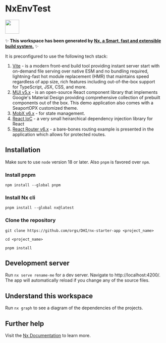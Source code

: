 # NxEnvTest

<a alt="Nx logo" href="https://nx.dev" target="_blank" rel="noreferrer"><img src="https://raw.githubusercontent.com/nrwl/nx/master/images/nx-logo.png" width="45"></a>

✨ **This workspace has been generated by [Nx, a Smart, fast and extensible build system.](https://nx.dev)** ✨

It is preconfigured to use the following tech stack:
1. [Vite](https://vitejs.dev) - is a modern front-end build tool providing instant server start with on-demand file serving over native ESM and no bundling required, lightning-fast hot module replacement (HMR) that maintains speed regardless of app size, rich features including out-of-the-box support for TypeScript, JSX, CSS, and more.
2. [MUI v5.x](https://mui.com/material-ui/getting-started/overview/) - is an open-source React component library that implements Google's Material Design providing comprehensive collection of prebuilt components out of the box. This demo application also comes with a SeaportOPX customized theme.
3. [MobX v6.x](https://mobx.js.org/README.html) - for state management.
4. [React IoC](https://github.com/gnaeus/react-ioc) - a very small heirarchical dependency injection library for React
5. [React Router v6.x](https://reactrouter.com/en/main) - a bare-bones routing example is presented in the application which allows for protected routes. 
## Installation
Make sure to use `node` version 18 or later. Also `pnpm` is favored over `npm`.

### Install pnpm
`npm install --global pnpm`

### Install Nx cli
`pnpm install --global nx@latest `
### Clone the repository 
`git clone https://github.com/orgs/DHI/nx-starter-app <project_name>`

`cd <project_name>`

`pnpm install`

## Development server

Run `nx serve rename-me` for a dev server. Navigate to http://localhost:4200/. The app will automatically reload if you change any of the source files.

## Understand this workspace

Run `nx graph` to see a diagram of the dependencies of the projects.

## Further help

Visit the [Nx Documentation](https://nx.dev) to learn more.
